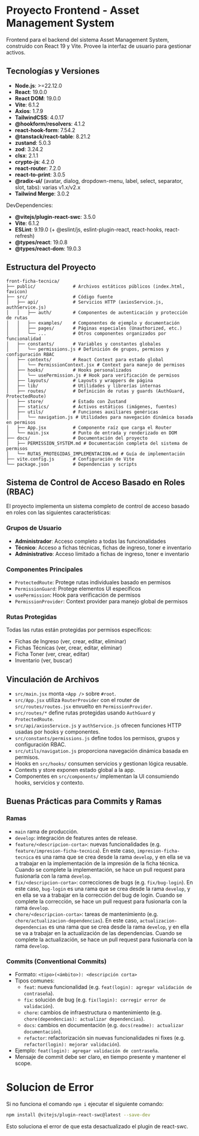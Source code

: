# Proyecto Frontend - Asset Management System

Frontend para el backend del sistema Asset Management System, construido con React 19 y Vite. Provee la interfaz de usuario para gestionar activos.

## Tecnologías y Versiones

- **Node.js**: >=22.12.0
- **React**: 19.0.0
- **React DOM**: 19.0.0
- **Vite**: 6.1.2
- **Axios**: 1.7.9
- **TailwindCSS**: 4.0.17
- **@hookform/resolvers**: 4.1.2
- **react-hook-form**: 7.54.2
- **@tanstack/react-table**: 8.21.2
- **zustand**: 5.0.3
- **zod**: 3.24.2
- **clsx**: 2.1.1
- **crypto-js**: 4.2.0
- **react-router**: 7.2.0
- **react-to-print**: 3.0.5
- **@radix-ui/** (avatar, dialog, dropdown-menu, label, select, separator, slot, tabs): varias v1.x/v2.x
- **Tailwind Merge**: 3.0.2

DevDependencies:

- **@vitejs/plugin-react-swc**: 3.5.0
- **Vite**: 6.1.2
- **ESLint**: 9.19.0 (+ @eslint/js, eslint-plugin-react, react-hooks, react-refresh)
- **@types/react**: 19.0.8
- **@types/react-dom**: 19.0.3

## Estructura del Proyecto

```plaintext
front-ficha-tecnica/
├── public/              # Archivos estáticos públicos (index.html, favicon)
├── src/                 # Código fuente
│   ├── api/             # Servicios HTTP (axiosService.js, authService.js)
│   │   ├── auth/        # Componentes de autenticación y protección de rutas
│   │   ├── examples/    # Componentes de ejemplo y documentación
│   │   ├── pages/       # Páginas especiales (Unauthorized, etc.)
│   │   └── ...          # Otros componentes organizados por funcionalidad
│   ├── constants/       # Variables y constantes globales
│   │   └── permissions.js # Definición de grupos, permisos y configuración RBAC
│   ├── contexts/        # React Context para estado global
│   │   └── PermissionContext.jsx # Context para manejo de permisos
│   ├── hooks/           # Hooks personalizados
│   │   └── usePermission.js # Hook para verificación de permisos
│   ├── layouts/         # Layouts y wrappers de página
│   ├── lib/             # Utilidades y librerías internas
│   ├── routes/          # Definición de rutas y guards (AuthGuard, ProtectedRoute)
│   ├── store/           # Estado con Zustand
│   ├── statics/         # Activos estáticos (imágenes, fuentes)
│   ├── utils/           # Funciones auxiliares genéricas
│   │   └── navigation.js # Utilidades para navegación dinámica basada en permisos
│   ├── App.jsx          # Componente raíz que carga el Router
│   └── main.jsx         # Punto de entrada y renderizado en DOM
├── docs/                # Documentación del proyecto
│   ├── PERMISSION_SYSTEM.md # Documentación completa del sistema de permisos
│   └── RUTAS_PROTEGIDAS_IMPLEMENTACION.md # Guía de implementación
├── vite.config.js       # Configuración de Vite
└── package.json         # Dependencias y scripts
```

## Sistema de Control de Acceso Basado en Roles (RBAC)

El proyecto implementa un sistema completo de control de acceso basado en roles con las siguientes características:

### Grupos de Usuario

- **Administrador**: Acceso completo a todas las funcionalidades
- **Técnico**: Acceso a fichas técnicas, fichas de ingreso, toner e inventario
- **Administrativo**: Acceso limitado a fichas de ingreso, toner e inventario

### Componentes Principales

- `ProtectedRoute`: Protege rutas individuales basado en permisos
- `PermissionGuard`: Protege elementos UI específicos
- `usePermission`: Hook para verificación de permisos
- `PermissionProvider`: Context provider para manejo global de permisos

### Rutas Protegidas

Todas las rutas están protegidas por permisos específicos:

- Fichas de Ingreso (ver, crear, editar, eliminar)
- Fichas Técnicas (ver, crear, editar, eliminar)
- Ficha Toner (ver, crear, editar)
- Inventario (ver, buscar)

## Vinculación de Archivos

- `src/main.jsx` monta `<App />` sobre `#root`.
- `src/App.jsx` utiliza `RouterProvider` con el router de `src/routes/routes.jsx` envuelto en `PermissionProvider`.
- `src/routes/*` define rutas protegidas usando `AuthGuard` y `ProtectedRoute`.
- `src/api/axiosService.js` y `authService.js` ofrecen funciones HTTP usadas por hooks y componentes.
- `src/constants/permissions.js` define todos los permisos, grupos y configuración RBAC.
- `src/utils/navigation.js` proporciona navegación dinámica basada en permisos.
- Hooks en `src/hooks/` consumen servicios y gestionan lógica reusable.
- Contexts y store exponen estado global a la app.
- Componentes en `src/components/` implementan la UI consumiendo hooks, servicios y contexto.

## Buenas Prácticas para Commits y Ramas

### Ramas

- `main` rama de producción.
- `develop`: integración de features antes de release.
- `feature/<descripcion-corta>`: nuevas funcionalidades (e.g. `feature/impresion-ficha-tecnica`). En este caso, `impresion-ficha-tecnica` es una rama que se crea desde la rama `develop`, y en ella se va a trabajar en la implementación de la impresión de la ficha técnica. Cuando se complete la implementación, se hace un pull request para fusionarla con la rama `develop`.
- `fix/<descripcion-corta>`: correcciones de bugs (e.g. `fix/bug-login`). En este caso, `bug-login` es una rama que se crea desde la rama `develop`, y en ella se va a trabajar en la corrección del bug de login. Cuando se complete la corrección, se hace un pull request para fusionarla con la rama `develop`.
- `chore/<descripcion-corta>`: tareas de mantenimiento (e.g. `chore/actualizacion-dependencias`). En este caso, `actualizacion-dependencias` es una rama que se crea desde la rama `develop`, y en ella se va a trabajar en la actualización de las dependencias. Cuando se complete la actualización, se hace un pull request para fusionarla con la rama `develop`.

### Commits (Conventional Commits)

- Formato: `<tipo>(<ámbito>): <descripción corta>`
- Tipos comunes:
  - `feat`: nueva funcionalidad (e.g. `feat(login): agregar validación de contraseña`).
  - `fix`: solución de bug (e.g. `fix(login): corregir error de validación`).
  - `chore`: cambios de infraestructura o mantenimiento (e.g. `chore(dependencias): actualizar dependencias`).
  - `docs`: cambios en documentación (e.g. `docs(readme): actualizar documentación`).
  - `refactor`: refactorización sin nuevas funcionalidades ni fixes (e.g. `refactor(login): mejorar validación`).
- Ejemplo: `feat(login): agregar validación de contraseña`.
- Mensaje de commit debe ser claro, en tiempo presente y mantener el scope.

# Solucion de Error

Si no funciona el comando `npm i` ejecutar el siguiente comando:

```bash
npm install @vitejs/plugin-react-swc@latest --save-dev
```

Esto soluciona el error de que esta desactualizado el plugin de react-swc.
